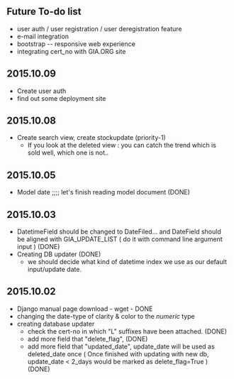 
## Future To-do list

 * user auth / user registration / user deregistration feature
 * e-mail integration
 * bootstrap -- responsive web experience
 * integrating cert_no with GIA.ORG site

## 2015.10.09

* Create user auth
* find out some deployment site

## 2015.10.08

* Create search view, create stockupdate  (priority-1)
   - If you look at the deleted view : you can catch the trend which is sold well, which one is not..

## 2015.10.05

* Model date ;;;; let's finish reading model document (DONE)

## 2015.10.03

 * DatetimeField should be changed to DateFiled... and DateField should be aligned with GIA_UPDATE_LIST ( do it with command line argument input ) (DONE)
 * Creating DB updater (DONE)
    - we should decide what kind of datetime index we use as our default input/update date. 

## 2015.10.02

* Django manual page download - wget - DONE
* changing the date-type of clarity & color to the *numeric* type
* creating database updater
   - check the cert-no in which "L" suffixes have been attached. (DONE)
   - add more field that "delete_flag",   (DONE)
   - add more field that "updated_date", update_date will be used as deleted_date once   ( Once finished with updating with new db, update_date < 2_days would be marked as delete_flag=True )  (DONE)
